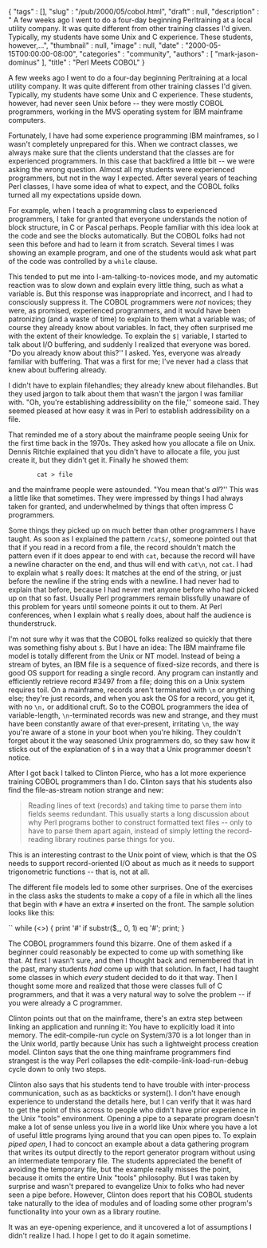 {
   "tags" : [],
   "slug" : "/pub/2000/05/cobol.html",
   "draft" : null,
   "description" : " A few weeks ago I went to do a four-day beginning Perltraining at a local utility company. It was quite different from other training classes I'd given. Typically, my students have some Unix and C experience. These students, however,...",
   "thumbnail" : null,
   "image" : null,
   "date" : "2000-05-15T00:00:00-08:00",
   "categories" : "community",
   "authors" : [
      "mark-jason-dominus"
   ],
   "title" : "Perl Meets COBOL"
}



A few weeks ago I went to do a four-day beginning Perltraining at a local utility company. It was quite different from other training classes I'd given. Typically, my students have some Unix and C experience. These students, however, had never seen Unix before -- they were mostly COBOL programmers, working in the MVS operating system for IBM mainframe computers.

Fortunately, I have had some experience programming IBM mainframes, so I wasn't completely unprepared for this. When we contract classes, we always make sure that the clients understand that the classes are for experienced programmers. In this case that backfired a little bit -- we were asking the wrong question. Almost all my students were experienced programmers, but not in the way I expected. After several years of teaching Perl classes, I have some idea of what to expect, and the COBOL folks turned all my expectations upside down.

For example, when I teach a programming class to experienced programmers, I take for granted that everyone understands the notion of block structure, in C or Pascal perhaps. People familiar with this idea look at the code and see the blocks automatically. But the COBOL folks had not seen this before and had to learn it from scratch. Several times I was showing an example program, and one of the students would ask what part of the code was controlled by a `while` clause.

This tended to put me into I-am-talking-to-novices mode, and my automatic reaction was to slow down and explain every little thing, such as what a variable is. But this response was inappropriate and incorrect, and I had to consciously suppress it. The COBOL programmers were *not* novices; they were, as promised, experienced programmers, and it would have been patronizing (and a waste of time) to explain to them what a variable was; of course they already know about variables. In fact, they often surprised me with the extent of their knowledge. To explain the `$|` variable, I started to talk about I/O buffering, and suddenly I realized that everyone was bored. "Do you already know about this?'' I asked. Yes, everyone was already familiar with buffering. That was a first for me; I've never had a class that knew about buffering already.

I didn't have to explain filehandles; they already knew about filehandles. But they used jargon to talk about them that wasn't the jargon I was familiar with. "Oh, you're establishing addressibility on the file,'' someone said. They seemed pleased at how easy it was in Perl to establish addressibility on a file.

That reminded me of a story about the mainframe people seeing Unix for the first time back in the 1970s. They asked how you allocate a file on Unix. Dennis Ritchie explained that you didn't have to allocate a file, you just create it, but they didn't get it. Finally he showed them:

            cat > file

and the mainframe people were astounded. "You mean that's *all*?'' This was a little like that sometimes. They were impressed by things I had always taken for granted, and underwhelmed by things that often impress C programmers.

Some things they picked up on much better than other programmers I have taught. As soon as I explained the pattern `/cat$/`, someone pointed out that that if you read in a record from a file, the record shouldn't match the pattern even if it does appear to end with `cat`, because the record will have a newline character on the end, and thus will end with `cat\n`, not `cat`. I had to explain what `$` really does: It matches at the end of the string, or just before the newline if the string ends with a newline. I had never had to explain that before, because I had never met anyone before who had picked up on that so fast. Usually Perl programmers remain blissfully unaware of this problem for years until someone points it out to them. At Perl conferences, when I explain what `$` really does, about half the audience is thunderstruck.

I'm not sure why it was that the COBOL folks realized so quickly that there was something fishy about `$`. But I have an idea: The IBM mainframe file model is totally different from the Unix or NT model. Instead of being a stream of bytes, an IBM file is a sequence of fixed-size records, and there is good OS support for reading a single record. Any program can instantly and efficiently retrieve record \#3497 from a file; doing this on a Unix system requires toil. On a mainframe, records aren't terminated with `\n` or anything else; they're just records, and when you ask the OS for a record, you get it, with no `\n,` or additional cruft. So to the COBOL programmers the idea of variable-length, `\n`-terminated records was new and strange, and they must have been constantly aware of that ever-present, irritating `\n`, the way you're aware of a stone in your boot when you're hiking. They couldn't forget about it the way seasoned Unix programmers do, so they saw how it sticks out of the explanation of `$` in a way that a Unix programmer doesn't notice.

After I got back I talked to Clinton Pierce, who has a lot more experience training COBOL programmers than I do. Clinton says that his students also find the file-as-stream notion strange and new:

> Reading lines of text (records) and taking time to parse them into fields seems redundant. This usually starts a long discussion about why Perl programs bother to construct formatted text files -- only to have to parse them apart again, instead of simply letting the record-reading library routines parse things for you.

This is an interesting contrast to the Unix point of view, which is that the OS needs to support record-oriented I/O about as much as it needs to support trigonometric functions -- that is, not at all.

The different file models led to some other surprises. One of the exercises in the class asks the students to make a copy of a file in which all the lines that begin with `#` have an extra `#` inserted on the front. The sample solution looks like this:

``
            while (<>) {
              print '#' if substr($_, 0, 1) eq '#';
              print;
            }

The COBOL programmers found this bizarre. One of them asked if a beginner could reasonably be expected to come up with something like that. At first I wasn't sure, and then I thought back and remembered that in the past, many students *had* come up with that solution. In fact, I had taught some classes in which *every* student decided to do it that way. Then I thought some more and realized that those were classes full of C programmers, and that it was a very natural way to solve the problem -- if you were already a C programmer.

Clinton points out that on the mainframe, there's an extra step between linking an application and running it: You have to explicitly load it into memory. The edit-compile-run cycle on System/370 is a lot longer than in the Unix world, partly because Unix has such a lightweight process creation model. Clinton says that the one thing mainframe programmers find strangest is the way Perl collapses the edit-compile-link-load-run-debug cycle down to only two steps.

Clinton also says that his students tend to have trouble with inter-process communication, such as as backticks or system(). I don't have enough experience to understand the details here, but I can verify that it was hard to get the point of this across to people who didn't have prior experience in the Unix "tools" environment. Opening a pipe to a separate program doesn't make a lot of sense unless you live in a world like Unix where you have a lot of useful little programs lying around that you can open pipes to. To explain *piped open*, I had to concoct an example about a data gathering program that writes its output directly to the report generator program without using an intermediate temporary file. The students appreciated the benefit of avoiding the temporary file, but the example really misses the point, because it omits the entire Unix "tools" philosophy. But I was taken by surprise and wasn't prepared to evangelize Unix to folks who had never seen a pipe before. However, Clinton does report that his COBOL students take naturally to the idea of modules and of loading some other program's functionality into your own as a library routine.

It was an eye-opening experience, and it uncovered a lot of assumptions I didn't realize I had. I hope I get to do it again sometime.

